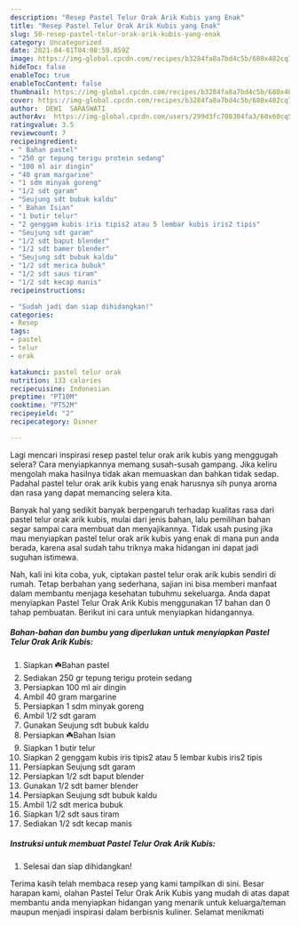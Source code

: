 ```yaml
---
description: "Resep Pastel Telur Orak Arik Kubis yang Enak"
title: "Resep Pastel Telur Orak Arik Kubis yang Enak"
slug: 50-resep-pastel-telur-orak-arik-kubis-yang-enak
category: Uncategorized
date: 2021-04-01T04:08:59.859Z
image: https://img-global.cpcdn.com/recipes/b3284fa8a7bd4c5b/680x482cq70/pastel-telur-orak-arik-kubis-foto-resep-utama.jpg
hideToc: false
enableToc: true
enableTocContent: false
thumbnail: https://img-global.cpcdn.com/recipes/b3284fa8a7bd4c5b/680x482cq70/pastel-telur-orak-arik-kubis-foto-resep-utama.jpg
cover: https://img-global.cpcdn.com/recipes/b3284fa8a7bd4c5b/680x482cq70/pastel-telur-orak-arik-kubis-foto-resep-utama.jpg
author:  DEWI  SARASWATI
authorAv:  https://img-global.cpcdn.com/users/299d3fc708304fa3/60x60cq50/avatar.jpg
ratingvalue: 3.5
reviewcount: 7
recipeingredient:
- " Bahan pastel"
- "250 gr tepung terigu protein sedang"
- "100 ml air dingin"
- "40 gram margarine"
- "1 sdm minyak goreng"
- "1/2 sdt garam"
- "Seujung sdt bubuk kaldu"
- " Bahan Isian"
- "1 butir telur"
- "2 genggam kubis iris tipis2 atau 5 lembar kubis iris2 tipis"
- "Seujung sdt garam"
- "1/2 sdt baput blender"
- "1/2 sdt bamer blender"
- "Seujung sdt bubuk kaldu"
- "1/2 sdt merica bubuk"
- "1/2 sdt saus tiram"
- "1/2 sdt kecap manis"
recipeinstructions:

- "Sudah jadi dan siap dihidangkan!"
categories:
- Resep
tags:
- pastel
- telur
- orak

katakunci: pastel telur orak 
nutrition: 133 calories
recipecuisine: Indonesian
preptime: "PT10M"
cooktime: "PT52M"
recipeyield: "2"
recipecategory: Dinner

---
```



Lagi mencari inspirasi resep pastel telur orak arik kubis yang menggugah selera? Cara menyiapkannya memang susah-susah gampang. Jika keliru mengolah maka hasilnya tidak akan memuaskan dan bahkan tidak sedap. Padahal pastel telur orak arik kubis yang enak harusnya sih punya aroma dan rasa yang dapat memancing selera kita.




Banyak hal yang sedikit banyak berpengaruh terhadap kualitas rasa dari pastel telur orak arik kubis, mulai dari jenis bahan, lalu pemilihan bahan segar sampai cara membuat dan menyajikannya. Tidak usah pusing jika mau menyiapkan pastel telur orak arik kubis yang enak di mana pun anda berada, karena asal sudah tahu triknya maka hidangan ini dapat jadi suguhan istimewa.


Nah, kali ini kita coba, yuk, ciptakan pastel telur orak arik kubis sendiri di rumah. Tetap berbahan yang sederhana, sajian ini bisa memberi manfaat dalam membantu menjaga kesehatan tubuhmu sekeluarga. Anda dapat menyiapkan Pastel Telur Orak Arik Kubis menggunakan 17 bahan dan 0 tahap pembuatan. Berikut ini cara untuk menyiapkan hidangannya.

<!--inarticleads1-->

##### Bahan-bahan dan bumbu yang diperlukan untuk menyiapkan Pastel Telur Orak Arik Kubis:

1. Siapkan  ☘️Bahan pastel
1. Sediakan 250 gr tepung terigu protein sedang
1. Persiapkan 100 ml air dingin
1. Ambil 40 gram margarine
1. Persiapkan 1 sdm minyak goreng
1. Ambil 1/2 sdt garam
1. Gunakan Seujung sdt bubuk kaldu
1. Persiapkan  ☘️Bahan Isian
1. Siapkan 1 butir telur
1. Siapkan 2 genggam kubis iris tipis2 atau 5 lembar kubis iris2 tipis
1. Persiapkan Seujung sdt garam
1. Persiapkan 1/2 sdt baput blender
1. Gunakan 1/2 sdt bamer blender
1. Persiapkan Seujung sdt bubuk kaldu
1. Ambil 1/2 sdt merica bubuk
1. Siapkan 1/2 sdt saus tiram
1. Sediakan 1/2 sdt kecap manis




<!--inarticleads2-->

##### Instruksi untuk membuat Pastel Telur Orak Arik Kubis:


1. Selesai dan siap dihidangkan!



Terima kasih telah membaca resep yang kami tampilkan di sini. Besar harapan kami, olahan Pastel Telur Orak Arik Kubis yang mudah di atas dapat membantu anda menyiapkan hidangan yang menarik untuk keluarga/teman maupun menjadi inspirasi dalam berbisnis kuliner. Selamat menikmati
